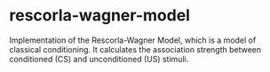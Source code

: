 # rescorla-wagner-model

Implementation of the Rescorla-Wagner Model, which is a model of classical conditioning.
It calculates the association strength between conditioned (CS) and unconditioned (US) stimuli.
